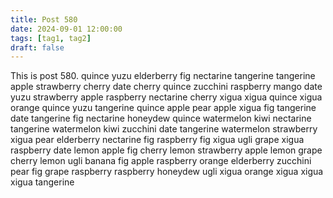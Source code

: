 ```yaml
---
title: Post 580
date: 2024-09-01 12:00:00
tags: [tag1, tag2]
draft: false
---
```

This is post 580.
quince
yuzu
elderberry
fig
nectarine
tangerine
tangerine
apple
strawberry
cherry
date
cherry
quince
zucchini
raspberry
mango
date
yuzu
strawberry
apple
raspberry
nectarine
cherry
xigua
xigua
quince
xigua
orange
quince
yuzu
tangerine
quince
apple
pear
apple
xigua
fig
tangerine
date
tangerine
fig
nectarine
honeydew
quince
watermelon
kiwi
nectarine
tangerine
watermelon
kiwi
zucchini
date
tangerine
watermelon
strawberry
xigua
pear
elderberry
nectarine
fig
raspberry
fig
xigua
ugli
grape
xigua
raspberry
date
lemon
apple
fig
cherry
lemon
strawberry
apple
lemon
grape
cherry
lemon
ugli
banana
fig
apple
raspberry
orange
elderberry
zucchini
pear
fig
grape
raspberry
raspberry
honeydew
ugli
xigua
orange
xigua
xigua
xigua
tangerine
